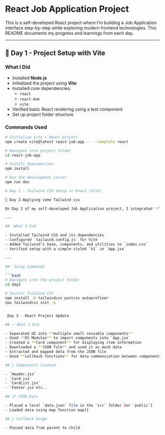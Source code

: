 # React Job Application Project

This is a self-developed React project where I’m building a Job Application interface step-by-step while exploring modern frontend technologies. This README documents my progress and learnings from each day.

---

## 📅 Day 1 - Project Setup with Vite

###  What I Did
- Installed **Node.js**
- Initialized the project using **Vite**
- Installed core dependencies:
  - `react`
  - `react-dom`
  - `vite`
- Verified basic React rendering using a test component
- Set up project folder structure

###  Commands Used

```bash
# Initialize Vite + React project
npm create vite@latest react-job-app -- --template react

# Navigate into project folder
cd react-job-app

# Install dependencies
npm install

# Run the development server
npm run dev

# Day 2 - Tailwind CSS Setup in React (Vite)

📅 Day 2-Applying some Tailwind css

On Day 2 of my self-developed Job Application project, I integrated **Tailwind CSS** into my React project (created with Vite). This allowed me to start building clean, responsive UIs using utility-first CSS.

---

##  What I Did

- Installed Tailwind CSS and its dependencies
- Configured `tailwind.config.js` for Vite
- Added Tailwind’s base, components, and utilities to `index.css`
- Verified setup with a simple styled `h1` in `App.jsx`

---

##  Setup Commands

```bash
# Navigate into the project folder
cd day2

# Install Tailwind CSS
npm install -D tailwindcss postcss autoprefixer
npx tailwindcss init -p


 Day 3 - React Project Update

## ✅ What I Did

- Separated UI into **multiple small reusable components**
- Used **ES Modules** to import components into `App.jsx`
- Created a **Card component** for displaying item information
- Downloaded a **JSON file** and used it as mock data
- Extracted and mapped data from the JSON file
- Used **callback functions** for data communication between components

## 🧩 Components Created

- `Header.jsx`
- `Card.jsx`
- `CardList.jsx`
- `Footer.jsx`etc..

## 📦 JSON Data

- Placed a local `data.json` file in the `src` folder (or `public`)
- Loaded data using map function map()

## 🔁 Callback Usage

- Passed data from parent to child
